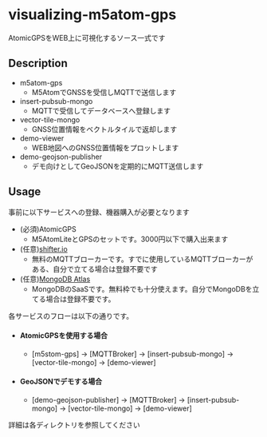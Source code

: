 # visualizing-m5atom-gps
AtomicGPSをWEB上に可視化するソース一式です

## Description
 * m5atom-gps
   * M5AtomでGNSSを受信しMQTTで送信します
 * insert-pubsub-mongo
   * MQTTで受信してデータベースへ登録します
 * vector-tile-mongo
   * GNSS位置情報をベクトルタイルで返却します
 * demo-viewer
   * WEB地図へのGNSS位置情報をプロットします
 * demo-geojson-publisher
   * デモ向けとしてGeoJSONを定期的にMQTT送信します

## Usage

事前に以下サービスへの登録、機器購入が必要となります
* (必須)AtomicGPS
  * M5AtomLiteとGPSのセットです。3000円以下で購入出来ます
* (任意)[shifter.io](https://shiftr.io/)
  * 無料のMQTTブローカーです。すでに使用しているMQTTブローカーがある、自分で立てる場合は登録不要です
* (任意)[MongoDB Atlas](https://www.mongodb.com/cloud/atlas)
  * MongoDBのSaaSです。無料枠でも十分使えます。自分でMongoDBを立てる場合は登録不要です。

各サービスのフローは以下の通りです。
* #### AtomicGPSを使用する場合
  * [m5stom-gps] -> [MQTTBroker] -> [insert-pubsub-mongo] -> [vector-tile-mongo] -> [demo-viewer]
* #### GeoJSONでデモする場合
  * [demo-geojson-publisher] -> [MQTTBroker] -> [insert-pubsub-mongo] -> [vector-tile-mongo] -> [demo-viewer]

詳細は各ディレクトリを参照してください
